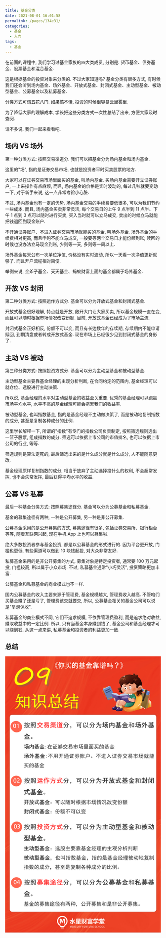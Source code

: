 ```yaml
---
title: 基金分类
date: 2021-08-01 16:01:58
permalink: /pages/134e31/
categories:
  - 基金
  - 入门
tags:
  - 基金
---
```


在前面的课程中, 我们学习过基金家族的四大类成员, 分别是: 货币基金、债券基金、股票基金和混合基金.

这是根据基金的投资对象来分类的. 不过大家知道吗? 基金分类有很多方式, 有时候我们还会听到场内基金、场外基金、开放式基金、封闭式基金、主动型基金、被动型基金、公募基金以及私募基金.

分类方式可谓五花八门. 如果搞不懂, 投资的时候很容易云里雾里.

为了降低大家的理解成本, 学长把这些分类方式一次性总结了出来, 方便大家及时查阅.

话不多说, 我们一起来看看吧.

## 场内 VS 场外

第一种分类方式: 按照交易渠道分. 我们可以把基金分为场内基金和场内基金.

这里的"场", 指的是证券交易市场, 也就是投资者平时买卖股票的地方.

大家可以在证券交易市场里面买的基金, 叫场内基金. 买场内基金需要开立证券账户, 一上来操作有点麻烦, 而且, 场内基金的价格是实时波动的, 每过几秒就要变动一下, 对于新手来说, 这一点非常考验小心脏.

不过, 场内基金也有一定的优势. 场内基金交易的手续费要低很多, 可以为我们节约一些成本. 而且, 场内基金买卖非常灵活, 每个交易日的上午 9 点半到 11 点半、下午 1 点到 3 点可以随时进行买卖, 买入当时就可以立马成交, 卖出的时候立马就能把钱退回到现金账户.

不开通证券账户、不进入证券交易市场就能买的基金, 叫场外基金. 场外基金的手续费相对更高, 而且申购不能立马成交, 一般要等两个交易日才能份额到账; 赎回的时候也没办法立马现金到账, 少则等一天, 多则等一周以上.

场外基金每天公布一次单位净值, 价格没有实时波动, 所以一天看一次净值更新就够了. 而且开户流程相对简便.

举例来说, 金斧子基金、天天基金、蚂蚁财富上面的基金都属于场外基金.

## 开放 VS 封闭

第二种分类方式: 按照运作方式分. 基金可以分为开放式基金和封闭式基金.

开放式基金很好理解, 特点就是开放, 敞开大门让大家买卖, 所以基金规模一直在变, 而且可以随时根据市场情况改变份额. 目前, 开放式基金已经成为了市场主流.

封闭式基金正好相反, 份额不可以变, 而且有长达数年的存续期, 存续期内不能申请赎回, 到期清盘或者转成开放式基金. 现在市场上已经很少见到封闭式基金的身影了.

## 主动 VS 被动

第三种分类方式: 按照投资方式分. 基金可以分为主动型基金和被动型基金.

主动型基金主要靠基金经理的主观分析判断, 在合同约定的范围内, 基金经理可以就仓位、选股进行主动决策.

所以说, 基金经理的水平对主动型基金的收益至关重要. 优秀的基金经理可以跑赢市场平均水平, 水平不高的基金经理可能会拖累我们的收益率.

被动型基金, 也叫指数基金, 指的是基金经理不主动做决策了, 而是被动地复制指数的成分, 甚至是复制各种成分的比例.

这里学长解释一下, 所谓的"指数"有专门的指数公司负责制定, 按照筛选规则选出一篮子股票, 组成指数的成分. 筛选可以依据上市公司的市值排名, 也可以依据上市公司的行业, 等等.

筛选规则是算法定死的, 最后筛选出来的是什么成分就是什么成分, 人不能随意更改.

基金经理原样复制指数的成分, 相当于放弃了主动选择投什么的权利, 不会超常发挥, 也不会失常发挥, 最后获得平均水平的收益.

## 公募 VS 私募

最后一种基金分类方式: 按照募集途径分. 基金可以分为公募基金和私募基金.

基金的募集途径有两种, 一种是公开募集, 另一种是非公开募集.

公募基金采用的是公开募集的方式, 募集途径有很多, 包括证券交易所、银行柜台等等, 随着互联网兴起, 现在手机 App 上也可以募集啦.

绝大多数投资者参与基金投资, 都是以公募基金的形式进行的. 因为平台更开放, 门槛也更低, 有些渠道可以做到 10 块钱起投, 对大众非常友好.

私募基金采用的是非公开募集的方式, 募集对象是特定投资者, 通常要 100 万元起投, 门槛较高, 所以属于小众市场. 不过, 私募基金通常"小巧灵活", 投资策略更加丰富.

公募基金和私募基金的商业模式也不一样.

国内公募基金的收入主要来源于管理费, 基金规模越大, 管理费收入越高. 不管咱们买基金赚了还是亏了, 管理费该交就要交, 所以, 公募基金相关的基金公司可以说是"旱涝保收".

私募基金的商业模式不同, 它们不追求规模, 不依靠管理费盈利, 而是追求绝对收益, 赚取收益中的一定比例. 所以, 只有当基金本身赚到钱了, 基金公司和基金经理才可以赚到钱. 从这一点来讲, 私募基金和投资者的利益更加一致.

## 总结

![](../../.vuepress/public/img/fund/019.png)
